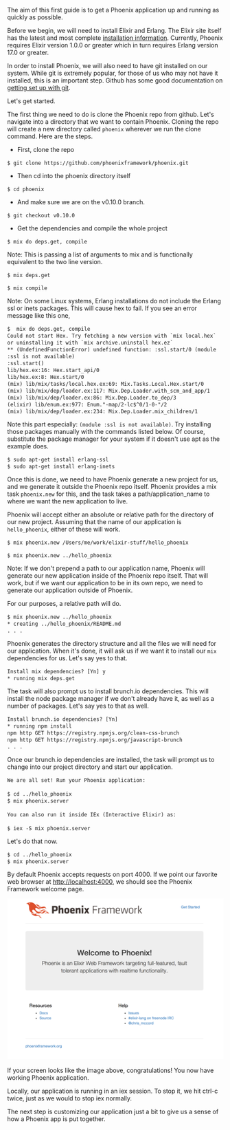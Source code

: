 The aim of this first guide is to get a Phoenix application up and running as quickly as possible.

Before we begin, we will need to install Elixir and Erlang. The Elixir site itself has the latest and most complete [installation information](http://elixir-lang.org/getting_started/1.html). Currently, Phoenix requires Elixir version 1.0.0 or greater which in turn requires Erlang version 17.0 or greater.

In order to install Phoenix, we will also need to have git installed on our system. While git is extremely popular, for those of us who may not have it installed, this is an important step. Github has some good documentation on [getting set up with git](https://help.github.com/articles/set-up-git).

Let's get started.

The first thing we need to do is clone the Phoenix repo from github. Let's navigate into a directory that we want to contain Phoenix. Cloning the repo will create a new directory called `phoenix` wherever we run the clone command. Here are the steps.

- First, clone the repo
```console
$ git clone https://github.com/phoenixframework/phoenix.git
```

- Then cd into the phoenix directory itself
```console
$ cd phoenix
```

- And make sure we are on the v0.10.0 branch.
```console
$ git checkout v0.10.0
```

- Get the dependencies and compile the whole project
```console
$ mix do deps.get, compile
```

Note: This is passing a list of arguments to mix and is functionally equivalent to the two line version.

```console
$ mix deps.get
```

```console
$ mix compile
```

Note: On some Linux systems, Erlang installations do not include the Erlang ssl or inets packages. This will cause hex to fail. If you see an error message like this one,

```console
$  mix do deps.get, compile
Could not start Hex. Try fetching a new version with `mix local.hex` or uninstalling it with `mix archive.uninstall hex.ez`
** (UndefinedFunctionError) undefined function: :ssl.start/0 (module :ssl is not available)
:ssl.start()
lib/hex.ex:16: Hex.start_api/0
lib/hex.ex:8: Hex.start/0
(mix) lib/mix/tasks/local.hex.ex:69: Mix.Tasks.Local.Hex.start/0
(mix) lib/mix/dep/loader.ex:117: Mix.Dep.Loader.with_scm_and_app/1
(mix) lib/mix/dep/loader.ex:86: Mix.Dep.Loader.to_dep/3
(elixir) lib/enum.ex:977: Enum."-map/2-lc$^0/1-0-"/2
(mix) lib/mix/dep/loader.ex:234: Mix.Dep.Loader.mix_children/1
```

Note this part especially: `(module :ssl is not available)`. Try installing those packages manually with the commands listed below. Of course, substitute the package manager for your system if it doesn't use apt as the example does.

```console
$ sudo apt-get install erlang-ssl
$ sudo apt-get install erlang-inets
```

Once this is done, we need to have Phoenix generate a new project for us, and we generate it outside the Phoenix repo itself. Phoenix provides a mix task `phoenix.new` for this, and the task takes a path/application_name to where we want the new application to live.

Phoenix will accept either an absolute or relative path for the directory of our new project. Assuming that the name of our application is `hello_phoenix`, either of these will work.

```console
$ mix phoenix.new /Users/me/work/elixir-stuff/hello_phoenix
```

```console
$ mix phoenix.new ../hello_phoenix
```

Note: If we don't prepend a path to our application name, Phoenix will generate our new application inside of the Phoenix repo itself. That will work, but if we want our application to be in its own repo, we need to generate our application outside of Phoenix.

For our purposes, a relative path will do.

```console
$ mix phoenix.new ../hello_phoenix
* creating ../hello_phoenix/README.md
. . .
```

Phoenix generates the directory structure and all the files we will need for our application. When it's done, it will ask us if we want it to install our `mix` dependencies for us. Let's say yes to that.

```console
Install mix dependencies? [Yn] y
* running mix deps.get
```

The task will also prompt us to install brunch.io dependencies. This will install the node package manager if we don't already have it, as well as a number of packages. Let's say yes to that as well.

```console
Install brunch.io dependencies? [Yn]
* running npm install
npm http GET https://registry.npmjs.org/clean-css-brunch
npm http GET https://registry.npmjs.org/javascript-brunch
. . .
```

Once our brunch.io dependencies are installed, the task will prompt us to change into our project directory and start our application.

```console
We are all set! Run your Phoenix application:

$ cd ../hello_phoenix
$ mix phoenix.server

You can also run it inside IEx (Interactive Elixir) as:

$ iex -S mix phoenix.server
```

Let's do that now.

```console
$ cd ../hello_phoenix
$ mix phoenix.server
```

By default Phoenix accepts requests on port 4000. If we point our favorite web browser at [http://localhost:4000](http://localhost:4000), we should see the Phoenix Framework welcome page.

![Phoenix Welcome Page](/images/welcome-to-phoenix.png)

If your screen looks like the image above, congratulations! You now have working Phoenix application.

Locally, our application is running in an iex session. To stop it, we hit ctrl-c twice, just as we would to stop iex normally.

The next step is customizing our application just a bit to give us a sense of how a Phoenix app is put together.
